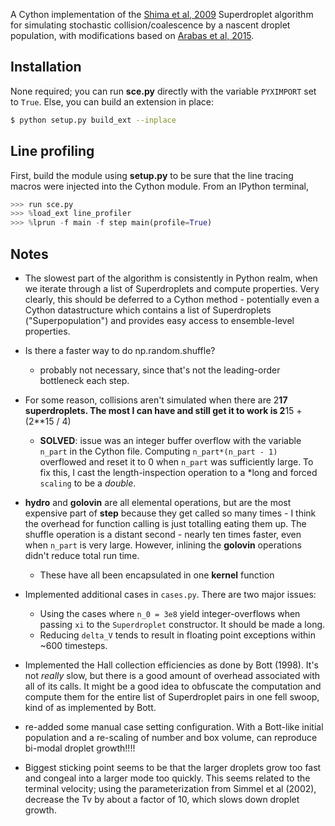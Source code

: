 A Cython implementation of the [Shima et al, 2009](http://dx.doi.org/10.1002/qj.441) Superdroplet algorithm for simulating stochastic collision/coalescence by a nascent droplet population, with modifications based on [Arabas et al, 2015](http://10.5194/gmd-8-1677-2015).

## Installation

None required; you can run **sce.py** directly with the variable `PYXIMPORT` set to `True`. Else, you can build an extension in place:

```bash
$ python setup.py build_ext --inplace
```

## Line profiling

First, build the module using **setup.py** to be sure that the line tracing macros were injected into the Cython module. From an IPython terminal,

```python
>>> run sce.py
>>> %load_ext line_profiler
>>> %lprun -f main -f step main(profile=True)

```


## Notes

- The slowest part of the algorithm is consistently in Python realm, when we iterate through a list of Superdroplets and compute properties. Very clearly, this should be deferred to a Cython method - potentially even a Cython datastructure which contains a list of Superdroplets ("Superpopulation") and provides easy access to ensemble-level properties.

- Is there a faster way to do np.random.shuffle?
    + probably not necessary, since that's not the leading-order bottleneck each step.
     
- For some reason, collisions aren't simulated when there are 2**17 superdroplets. The most I can have and still get it to work is 2**15 + (2**15 / 4)
    + **SOLVED**: issue was an integer buffer overflow with the variable `n_part` in the Cython file. Computing `n_part*(n_part - 1)` overflowed and reset it to 0 when `n_part` was sufficiently large. To fix this, I cast the length-inspection operation to a *long and forced `scaling` to be a *double*.

- **hydro** and **golovin** are all elemental operations, but are the most expensive part of **step** because they get called so many times - I think the overhead for function calling is just totalling eating them up. The shuffle operation is a distant second - nearly ten times faster, even when `n_part` is very large. However, inlining the **golovin** operations didn't reduce total run time.
    + These have all been encapsulated in one **kernel** function

- Implemented additional cases in `cases.py`. There are two major issues:
    + Using the cases where `n_0 = 3e8` yield integer-overflows when passing `xi` to the `Superdroplet` constructor. It should be made a long.
    + Reducing `delta_V` tends to result in floating point exceptions within ~600 timesteps.

- Implemented the Hall collection efficiencies as done by Bott (1998). It's not *really* slow, but there is a good amount of overhead associated with all of its calls. It might be a good idea to obfuscate the computation and compute them for the entire list of Superdroplet pairs in one fell swoop, kind of as implemented by Bott.

- re-added some manual case setting configuration. With a Bott-like initial population and a re-scaling of number and box volume, can reproduce bi-modal droplet growth!!!!

- Biggest sticking point seems to be that the larger droplets grow too fast and congeal into a larger mode too quickly. This seems related to the terminal velocity; using the parameterization from Simmel et al (2002), decrease the Tv by about a factor of 10, which slows down droplet growth.